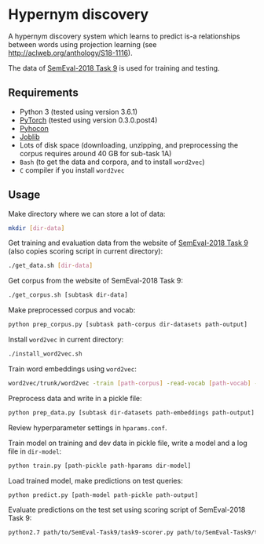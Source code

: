 # Hypernym discovery

A hypernym discovery system which learns to predict is-a relationships between words using projection learning (see 
http://aclweb.org/anthology/S18-1116). 

The data of [SemEval-2018 Task 9](https://competitions.codalab.org/competitions/17119) is used for training and testing.


## Requirements

- Python 3 (tested using version 3.6.1)
- [PyTorch](https://pytorch.org/) (tested using version 0.3.0.post4)
- [Pyhocon](https://github.com/chimpler/pyhocon) 
- [Joblib](https://github.com/joblib/joblib)
- Lots of disk space (downloading, unzipping, and preprocessing the corpus requires around 40 GB for sub-task 1A)
- `Bash` (to get the data and corpora, and to install `word2vec`)
- `C` compiler if you install `word2vec`


## Usage

Make directory where we can store a lot of data:

```bash
mkdir [dir-data]
```

Get training and evaluation data from the website of [SemEval-2018 Task 9](https://competitions.codalab.org/competitions/17119) (also copies scoring script in current directory):

```bash
./get_data.sh [dir-data]
```

Get corpus from the website of SemEval-2018 Task 9:

```bash
./get_corpus.sh [subtask dir-data]
```

Make preprocessed corpus and vocab:

```bash
python prep_corpus.py [subtask path-corpus dir-datasets path-output]
```

Install `word2vec` in current directory:

```bash
./install_word2vec.sh
```

Train word embeddings using `word2vec`:

```bash
word2vec/trunk/word2vec -train [path-corpus] -read-vocab [path-vocab] -output [path-output] -cbow 0 -negative 10 -size 200 -window 7 -sample 1e-5 -min-count 1 -iter 10 -threads 8 -binary 0 
```

Preprocess data and write in a pickle file:

```bash
python prep_data.py [subtask dir-datasets path-embeddings path-output]
```

Review hyperparameter settings in `hparams.conf`.

Train model on training and dev data in pickle file, write a model and a log file in `dir-model`:

```bash
python train.py [path-pickle path-hparams dir-model]
```

Load trained model, make predictions on test queries:

```bash
python predict.py [path-model path-pickle path-output]
```

Evaluate predictions on the test set using scoring script of SemEval-2018 Task 9:

```bash
python2.7 path/to/SemEval-Task9/task9-scorer.py path/to/SemEval-Task9/test/gold/<subtask>.<language>.test.gold.txt path/to/output/pred.txt
```


 
